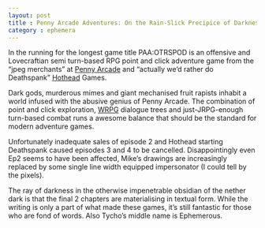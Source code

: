 ```yaml
---
layout: post
title : Penny Arcade Adventures: On the Rain-Slick Precipice of Darkness - Episode 1 & 2
category : ephemera
---
```

In the running for the longest game title PAA:OTRSPOD is an offensive and Lovecraftian semi turn-based RPG point and click adventure game from the “jpeg merchants” at [Penny Arcade](http://penny-arcade.com/) and “actually we’d rather do Deathspank” [Hothead](http://hotheadgames.com) Games.

Dark gods, murderous mimes and giant mechanised fruit rapists inhabit a world infused with the abusive genius of Penny Arcade. The combination of point and click exploration, [WRPG](http://en.wikipedia.org/wiki/Role-playing_video_game#Cultural_differences) dialogue trees and just-JRPG-enough turn-based combat runs a awesome balance that should be the standard for modern adventure games.

Unfortunately inadequate sales of episode 2 and Hothead starting Deathspank caused episodes 3 and 4 to be cancelled. Disappointingly even Ep2 seems to have been affected, Mike’s drawings are increasingly replaced by some single line width equipped impersonator (I could tell by the pixels).

The ray of darkness in the otherwise impenetrable obsidian of the nether dark is that the final 2 chapters are materialising in textual form. While the writing is only a part of what made these games, it’s still fantastic for those who are fond of words. Also Tycho’s middle name is Ephemerous.